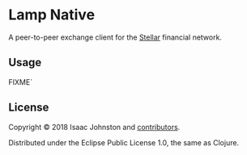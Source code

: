 # Lamp Native

A peer-to-peer exchange client for the [Stellar](https://www.stellar.org/) financial network.

## Usage

FIXME`

## License

Copyright © 2018 Isaac Johnston and [contributors](https://github.com/xlm-sg/lamp-native/contributors).

Distributed under the Eclipse Public License 1.0, the same as Clojure.
